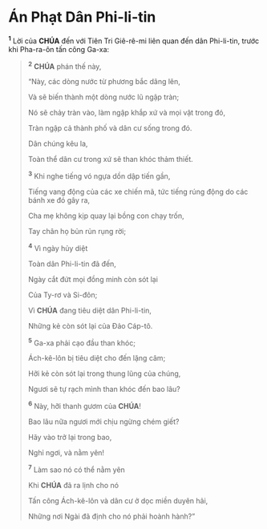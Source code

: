# Án Phạt Dân Phi-li-tin

<sup><b>1</b></sup> Lời của **CHÚA** đến với Tiên Tri Giê-rê-mi liên quan đến dân Phi-li-tin, trước khi Pha-ra-ôn tấn công Ga-xa:

> <sup><b>2</b></sup> **CHÚA** phán thế này,
>
> “Này, các dòng nước từ phương bắc dâng lên,
>
> Và sẽ biến thành một dòng nước lũ ngập tràn;
>
> Nó sẽ chảy tràn vào, làm ngập khắp xứ và mọi vật trong đó,
>
> Tràn ngập cả thành phố và dân cư sống trong đó.
>
> Dân chúng kêu la,
>
> Toàn thể dân cư trong xứ sẽ than khóc thảm thiết.
>
> <sup><b>3</b></sup> Khi nghe tiếng vó ngựa dồn dập tiến gần,
>
> Tiếng vang động của các xe chiến mã, tức tiếng rúng động do các bánh xe đó gây ra,
>
> Cha mẹ không kịp quay lại bồng con chạy trốn,
>
> Tay chân họ bủn rủn rụng rời;
>
> <sup><b>4</b></sup> Vì ngày hủy diệt
>
> Toàn dân Phi-li-tin đã đến,
>
> Ngày cắt đứt mọi đồng minh còn sót lại
>
> Của Ty-rơ và Si-đôn;
>
> Vì **CHÚA** đang tiêu diệt dân Phi-li-tin,
>
> Những kẻ còn sót lại của Đảo Cáp-tô.
>
> <sup><b>5</b></sup> Ga-xa phải cạo đầu than khóc;
>
> Ách-kê-lôn bị tiêu diệt cho đến lặng câm;
>
> Hỡi kẻ còn sót lại trong thung lũng của chúng,
>
> Ngươi sẽ tự rạch mình than khóc đến bao lâu?
>
> <sup><b>6</b></sup> Này, hỡi thanh gươm của **CHÚA**!
>
> Bao lâu nữa ngươi mới chịu ngừng chém giết?
>
> Hãy vào trở lại trong bao,
>
> Nghỉ ngơi, và nằm yên!
>
> <sup><b>7</b></sup> Làm sao nó có thể nằm yên
>
> Khi **CHÚA** đã ra lịnh cho nó
>
> Tấn công Ách-kê-lôn và dân cư ở dọc miền duyên hải,
>
> Những nơi Ngài đã định cho nó phải hoành hành?”
